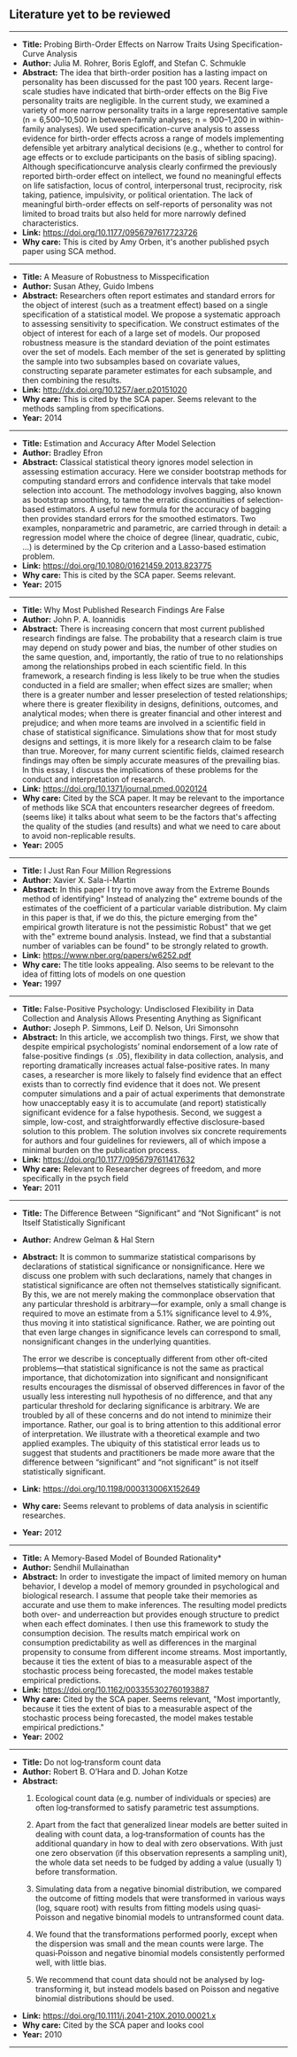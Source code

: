 ## Literature yet to be reviewed

* * *

- **Title:** Probing Birth-Order Effects on Narrow Traits Using Specification-Curve Analysis
- **Author:** Julia M. Rohrer, Boris Egloff, and Stefan C. Schmukle
- **Abstract:** The idea that birth-order position has a lasting impact on personality has been discussed for the past 100 years. Recent large-scale studies have indicated that birth-order effects on the Big Five personality traits are negligible. In the current study, we examined a variety of more narrow personality traits in a large representative sample (n = 6,500–10,500 in between-family analyses; n = 900–1,200 in within-family analyses). We used specification-curve analysis to assess evidence for birth-order effects across a range of models implementing defensible yet arbitrary analytical decisions (e.g., whether to control for age effects or to exclude participants on the basis of sibling spacing). Although specificationcurve analysis clearly confirmed the previously reported birth-order effect on intellect, we found no meaningful effects on life satisfaction, locus of control, interpersonal trust, reciprocity, risk taking, patience, impulsivity, or political orientation. The lack of meaningful birth-order effects on self-reports of personality was not limited to broad traits but also held for more narrowly defined characteristics.
- **Link:** https://doi.org/10.1177/0956797617723726
- **Why care:** This is cited by Amy Orben, it's another published psych paper using SCA method.

* * *

- **Title:** A Measure of Robustness to Misspecification
- **Author:** Susan Athey, Guido Imbens
- **Abstract:** Researchers often report estimates and standard errors for the object of interest (such as a treatment effect) based on a single specification of a statistical model. We propose a systematic approach to assessing sensitivity to specification. We construct estimates of the object of interest for each of a large set of models. Our proposed robustness measure is the standard deviation of the point estimates over the set of models. Each member of the set is generated by splitting the sample into two subsamples based on covariate values, constructing separate parameter estimates for each subsample, and then combining the results.
- **Link:** http://dx.doi.org/10.1257/aer.p20151020
- **Why care:** This is cited by the SCA paper. Seems relevant to the methods sampling from specifications.
- **Year:** 2014

* * *

- **Title:** Estimation and Accuracy After Model Selection
- **Author:** Bradley Efron
- **Abstract:** Classical statistical theory ignores model selection in assessing estimation accuracy. Here we consider bootstrap methods for computing standard errors and confidence intervals that take model selection into account. The methodology involves bagging, also known as bootstrap smoothing, to tame the erratic discontinuities of selection-based estimators. A useful new formula for the accuracy of bagging then provides standard errors for the smoothed estimators. Two examples, nonparametric and parametric, are carried through in detail: a regression model where the choice of degree (linear, quadratic, cubic, …) is determined by the Cp criterion and a Lasso-based estimation problem.
- **Link:** https://doi.org/10.1080/01621459.2013.823775
- **Why care:** This is cited by the SCA paper. Seems relevant. 
- **Year:** 2015

* * *

- **Title:** Why Most Published Research Findings Are False
- **Author:** John P. A. Ioannidis
- **Abstract:** There is increasing concern that most current published research findings are false. The probability that a research claim is true may depend on study power and bias, the number of other studies on the same question, and, importantly, the ratio of true to no relationships among the relationships probed in each scientific field. In this framework, a research finding is less likely to be true when the studies conducted in a field are smaller; when effect sizes are smaller; when there is a greater number and lesser preselection of tested relationships; where there is greater flexibility in designs, definitions, outcomes, and analytical modes; when there is greater financial and other interest and prejudice; and when more teams are involved in a scientific field in chase of statistical significance. Simulations show that for most study designs and settings, it is more likely for a research claim to be false than true. Moreover, for many current scientific fields, claimed research findings may often be simply accurate measures of the prevailing bias. In this essay, I discuss the implications of these problems for the conduct and interpretation of research.
- **Link:** https://doi.org/10.1371/journal.pmed.0020124
- **Why care:** Cited by the SCA paper. It may be relevant to the importance of methods like SCA that encounters researcher degrees of freedom. (seems like) it talks about what seem to be the factors that's affecting the quality of the studies (and results) and what we need to care about to avoid non-replicable results. 
- **Year:** 2005

* * *

- **Title:** I Just Ran Four Million Regressions
- **Author:** Xavier X. Sala-i-Martin
- **Abstract:** In this paper I try to move away from the Extreme Bounds method of identifying" Instead of analyzing the" extreme bounds of the estimates of the coefficient of a particular variable distribution. My claim in this paper is that, if we do this, the picture emerging from the" empirical growth literature is not the pessimistic Robust" that we get with the" extreme bound analysis. Instead, we find that a substantial number of variables can be found" to be strongly related to growth.
- **Link:** https://www.nber.org/papers/w6252.pdf
- **Why care:** The title looks appealing. Also seems to be relevant to the idea of fitting lots of models on one question
- **Year:** 1997

* * *

- **Title:** False-Positive Psychology: Undisclosed Flexibility in Data Collection and Analysis Allows Presenting Anything as Significant
- **Author:** Joseph P. Simmons, Leif D. Nelson, Uri Simonsohn
- **Abstract:** In this article, we accomplish two things. First, we show that despite empirical psychologists’ nominal endorsement of a low rate of false-positive findings (≤ .05), flexibility in data collection, analysis, and reporting dramatically increases actual false-positive rates. In many cases, a researcher is more likely to falsely find evidence that an effect exists than to correctly find evidence that it does not. We present computer simulations and a pair of actual experiments that demonstrate how unacceptably easy it is to accumulate (and report) statistically significant evidence for a false hypothesis. Second, we suggest a simple, low-cost, and straightforwardly effective disclosure-based solution to this problem. The solution involves six concrete requirements for authors and four guidelines for reviewers, all of which impose a minimal burden on the publication process.
- **Link:** https://doi.org/10.1177/0956797611417632
- **Why care:** Relevant to Researcher degrees of freedom, and more specifically in the psych field
- **Year:** 2011

* * *

- **Title:** The Difference Between “Significant” and “Not Significant” is not Itself Statistically Significant
- **Author:** Andrew Gelman & Hal Stern
- **Abstract:** It is common to summarize statistical comparisons by declarations of statistical significance or nonsignificance. Here we discuss one problem with such declarations, namely that changes in statistical significance are often not themselves statistically significant. By this, we are not merely making the commonplace observation that any particular threshold is arbitrary—for example, only a small change is required to move an estimate from a 5.1% significance level to 4.9%, thus moving it into statistical significance. Rather, we are pointing out that even large changes in significance levels can correspond to small, nonsignificant changes in the underlying quantities.
        
   The error we describe is conceptually different from other oft-cited problems—that statistical significance is not the same as practical importance, that dichotomization into significant and nonsignificant results encourages the dismissal of observed differences in favor of the usually less interesting null hypothesis of no difference, and that any particular threshold for declaring significance is arbitrary. We are troubled by all of these concerns and do not intend to minimize their importance. Rather, our goal is to bring attention to this additional error of interpretation. We illustrate with a theoretical example and two applied examples. The ubiquity of this statistical error leads us to suggest that students and practitioners be made more aware that the difference between “significant” and “not significant” is not itself statistically significant.
- **Link:** https://doi.org/10.1198/000313006X152649
- **Why care:** Seems relevant to problems of data analysis in scientific researches. 
- **Year:** 2012

* * *

- **Title:** A Memory-Based Model of Bounded Rationality*
- **Author:** Sendhil Mullainathan
- **Abstract:** In order to investigate the impact of limited memory on human behavior, I develop a model of memory grounded in psychological and biological research. I assume that people take their memories as accurate and use them to make inferences. The resulting model predicts both over- and underreaction but provides enough structure to predict when each effect dominates. I then use this framework to study the consumption decision. The results match empirical work on consumption predictability as well as differences in the marginal propensity to consume from different income streams. Most importantly, because it ties the extent of bias to a measurable aspect of the stochastic process being forecasted, the model makes testable empirical predictions.
- **Link:** https://doi.org/10.1162/003355302760193887
- **Why care:** Cited by the SCA paper. Seems relevant, "Most importantly, because it ties the extent of bias to a measurable aspect of the stochastic process being forecasted, the model makes testable empirical predictions."
- **Year:** 2002

* * *

- **Title:** Do not log‐transform count data
- **Author:** Robert B. O’Hara and D. Johan Kotze
- **Abstract:** 
    1. Ecological count data (e.g. number of individuals or species) are often log‐transformed to satisfy parametric test assumptions.

    2. Apart from the fact that generalized linear models are better suited in dealing with count data, a log‐transformation of counts has the additional quandary in how to deal with zero observations. With just one zero observation (if this observation represents a sampling unit), the whole data set needs to be fudged by adding a value (usually 1) before transformation.

    3. Simulating data from a negative binomial distribution, we compared the outcome of fitting models that were transformed in various ways (log, square root) with results from fitting models using quasi‐Poisson and negative binomial models to untransformed count data.

    4. We found that the transformations performed poorly, except when the dispersion was small and the mean counts were large. The quasi‐Poisson and negative binomial models consistently performed well, with little bias.

    5. We recommend that count data should not be analysed by log‐transforming it, but instead models based on Poisson and negative binomial distributions should be used.
- **Link:** https://doi.org/10.1111/j.2041-210X.2010.00021.x
- **Why care:** Cited by the SCA paper and looks cool
- **Year:** 2010

* * *
